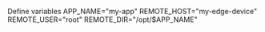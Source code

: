  Define variables
APP_NAME="my-app"
REMOTE_HOST="my-edge-device"
REMOTE_USER="root"
REMOTE_DIR="/opt/$APP_NAME"
